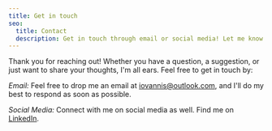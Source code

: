 ```yaml
---
title: Get in touch
seo:
  title: Contact
  description: Get in touch through email or social media! Let me know how I can help.
---
```


Thank you for reaching out! Whether you have a question, a suggestion, or just want to share your thoughts, I'm all ears. Feel free to get in touch by:

_Email:_
Feel free to drop me an email at [iovannis@outlook.com](mailto:iovannis@outlook.com), and I'll do my best to respond as soon as possible.

_Social Media:_
Connect with me on social media as well. Find me on [LinkedIn](https://www.linkedin.com/in/vasilogi/).
